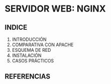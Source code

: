 # SERVIDOR WEB: NGINX
## INDICE
1. INTRODUCCIÓN
2. COMPARATIVA CON APACHE
3. ESQUEMA DE RED
4. INSTALACIÓN
5. CASOS PRÁCTICOS
## REFERENCIAS
